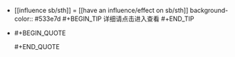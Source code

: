- [[influence sb/sth]] = [[have an influence/effect on sb/sth]]
  background-color:: #533e7d
  #+BEGIN_TIP
  详细请点击进入查看
  #+END_TIP
-
  #+BEGIN_QUOTE
  
  #+END_QUOTE